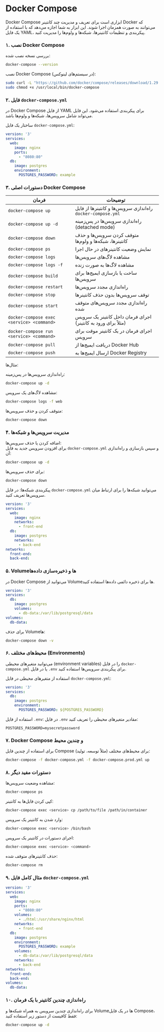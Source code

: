 
# Docker Compose 

Docker Compose ابزاری است برای تعریف و مدیریت چند کانتینر Docker که می‌توانند به صورت همزمان اجرا شوند. این ابزار به شما اجازه می‌دهد که با استفاده از یک فایل YAML، پیکربندی و تنظیمات کانتینرها، شبکه‌ها و ولوم‌ها را مدیریت کنید.

### ۱. نصب Docker Compose

بررسی نسخه نصب شده:
```bash
docker-compose --version
```

نصب Docker Compose (در سیستم‌های لینوکس):
```bash
sudo curl -L "https://github.com/docker/compose/releases/download/1.29.2/docker-compose-$(uname -s)-$(uname -m)" -o /usr/local/bin/docker-compose
sudo chmod +x /usr/local/bin/docker-compose
```

### ۲. فایل `docker-compose.yml`

در Docker Compose از فایل YAML برای پیکربندی استفاده می‌شود. این فایل می‌تواند شامل سرویس‌ها، شبکه‌ها و ولوم‌ها باشد.

ساختار یک فایل `docker-compose.yml`:

```yaml
version: '3'
services:
  web:
    image: nginx
    ports:
      - "8080:80"
  db:
    image: postgres
    environment:
      POSTGRES_PASSWORD: example
```

### ۳. دستورات اصلی Docker Compose

| فرمان | توضیحات |
|-------|---------|
| `docker-compose up` | راه‌اندازی سرویس‌ها و کانتینرها از فایل `docker-compose.yml` |
| `docker-compose up -d` | راه‌اندازی سرویس‌ها در پس‌زمینه (detached mode) |
| `docker-compose down` | متوقف کردن سرویس‌ها و حذف کانتینرها، شبکه‌ها و ولوم‌ها |
| `docker-compose ps` | نمایش وضعیت کانتینرهای در حال اجرا |
| `docker-compose logs` | مشاهده لاگ‌های سرویس‌ها |
| `docker-compose logs -f` | مشاهده لاگ‌ها به صورت زنده |
| `docker-compose build` | ساخت یا بازسازی ایمیج‌ها برای سرویس‌ها |
| `docker-compose restart` | راه‌اندازی مجدد سرویس‌ها |
| `docker-compose stop` | توقف سرویس‌ها بدون حذف کانتینرها |
| `docker-compose start` | راه‌اندازی مجدد سرویس‌های متوقف شده |
| `docker-compose exec <service> <command>` | اجرای فرمان داخل کانتینر یک سرویس (مثلاً برای ورود به کانتینر) |
| `docker-compose run <service> <command>` | اجرای فرمان در یک کانتینر موقت برای سرویس |
| `docker-compose pull` | دریافت ایمیج‌ها از Docker Hub |
| `docker-compose push` | ارسال ایمیج‌ها به Docker Registry |

مثال‌ها:

راه‌اندازی سرویس‌ها در پس‌زمینه:
```bash
docker-compose up -d
```

مشاهده لاگ‌های یک سرویس:
```bash
docker-compose logs -f web
```

متوقف کردن و حذف سرویس‌ها:
```bash
docker-compose down
```

### ۴. مدیریت سرویس‌ها و شبکه‌ها

اضافه کردن یا حذف سرویس‌ها:   
برای افزودن سرویس جدید به فایل `docker-compose.yml` و سپس بازسازی و راه‌اندازی آن:

```bash
docker-compose up -d
```

برای حذف سرویس‌ها:

```bash
docker-compose down
```

پیکربندی شبکه‌ها:
در فایل `docker-compose.yml` می‌توانید شبکه‌ها را برای ارتباط میان سرویس‌ها تعریف کنید.

```yaml
version: '3'
services:
  web:
    image: nginx
    networks:
      - front-end
  db:
    image: postgres
    networks:
      - back-end
networks:
  front-end:
  back-end:
```

### ۵. Volume‌ها و ذخیره‌سازی داده‌ها

در Docker Compose می‌توانید از Volume‌ها برای ذخیره دائمی داده‌ها استفاده کنید.

```yaml
version: '3'
services:
  db:
    image: postgres
    volumes:
      - db-data:/var/lib/postgresql/data
volumes:
  db-data:
```

برای حذف Volume‌ها:

```bash
docker-compose down -v
```

### ۶. محیط‌های مختلف (Environments)

می‌توانید متغیرهای محیطی (environment variables) را در فایل `docker-compose.yml` یا در فایل `.env` برای پیکربندی سرویس‌ها استفاده کنید.

استفاده از متغیرهای محیطی در فایل `docker-compose.yml`:

```yaml
version: '3'
services:
  db:
    image: postgres
    environment:
      POSTGRES_PASSWORD: ${POSTGRES_PASSWORD}
```

استفاده از فایل `.env`:
در فایل `.env` مقادیر متغیرهای محیطی را تعریف کنید:

```env
POSTGRES_PASSWORD=mysecretpassword
```

### ۷. Docker Compose و چندین محیط

برای استفاده از چندین فایل Compose برای محیط‌های مختلف (مثلاً توسعه، تولید):

```bash
docker-compose -f docker-compose.yml -f docker-compose.prod.yml up
```

### ۸. دستورات مفید دیگر

مشاهده وضعیت سرویس‌ها:
```bash
docker-compose ps
```

کپی کردن فایل‌ها به کانتینر:
```bash
docker-compose exec <service> cp /path/to/file /path/in/container
```

وارد شدن به کانتینر یک سرویس:
```bash
docker-compose exec <service> /bin/bash
```

اجرای دستورات در کانتینر یک سرویس:
```bash
docker-compose exec <service> <command>
```

حذف کانتینرهای متوقف شده:
```bash
docker-compose rm
```

### ۹. مثال کامل فایل `docker-compose.yml`

```yaml
version: '3'
services:
  web:
    image: nginx
    ports:
      - "8080:80"
    volumes:
      - ./html:/usr/share/nginx/html
    networks:
      - front-end
  db:
    image: postgres
    environment:
      POSTGRES_PASSWORD: example
    volumes:
      - db-data:/var/lib/postgresql/data
    networks:
      - back-end
networks:
  front-end:
  back-end:
volumes:
  db-data:
```

### ۱۰. راه‌اندازی چندین کانتینر با یک فرمان

برای راه‌اندازی چندین سرویس به همراه شبکه‌ها و Volume‌ها در یک فایل Compose، فقط کافیست از دستور زیر استفاده کنید:

```bash
docker-compose up -d
```
